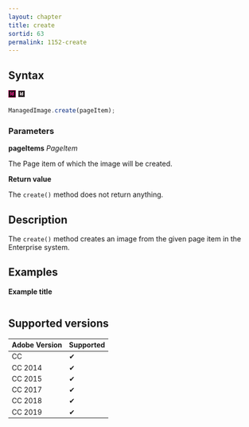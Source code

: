 ```yaml
---
layout: chapter
title: create
sortid: 63
permalink: 1152-create
---
```

## Syntax

![](../../images/indesign.png "InDesign") ![](../../images/indesignserver.png "InDesign Server")
```javascript
ManagedImage.create(pageItem);
```

### Parameters

**pageItems** *PageItem*

The Page item of which the image will be created.

**Return value**

The `create()` method does not return anything.

## Description

The `create()` method creates an image from the given page item in the Enterprise system.

## Examples

**Example title**

```javascript

```

## Supported versions

| Adobe Version | Supported |
|---------------|---------|
| CC            | ✔       |
| CC 2014       | ✔       |
| CC 2015       | ✔       |
| CC 2017       | ✔       |
| CC 2018       | ✔       |
| CC 2019       | ✔       |